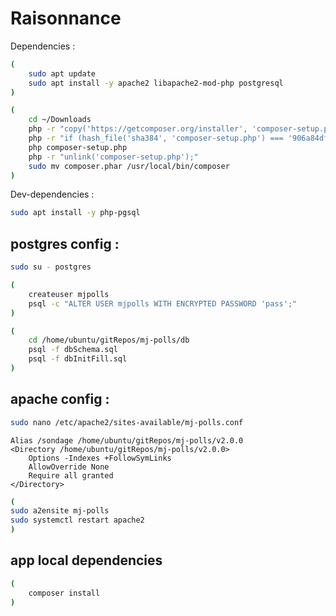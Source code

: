 # Raisonnance

Dependencies :

```bash
(
    sudo apt update
    sudo apt install -y apache2 libapache2-mod-php postgresql
)
```

```bash
(
    cd ~/Downloads
    php -r "copy('https://getcomposer.org/installer', 'composer-setup.php');"
    php -r "if (hash_file('sha384', 'composer-setup.php') === '906a84df04cea2aa72f40b5f787e49f22d4c2f19492ac310e8cba5b96ac8b64115ac402c8cd292b8a03482574915d1a8') { echo 'Installer verified'; } else { echo 'Installer corrupt'; unlink('composer-setup.php'); } echo PHP_EOL;"
    php composer-setup.php
    php -r "unlink('composer-setup.php');"
    sudo mv composer.phar /usr/local/bin/composer
)
```

Dev-dependencies :

```bash
sudo apt install -y php-pgsql
```

## postgres config :

```bash
sudo su - postgres
```

```bash
(
    createuser mjpolls
    psql -c "ALTER USER mjpolls WITH ENCRYPTED PASSWORD 'pass';"
)
``` 

```bash
(
    cd /home/ubuntu/gitRepos/mj-polls/db
    psql -f dbSchema.sql
    psql -f dbInitFill.sql
)
```

## apache config :

```bash
sudo nano /etc/apache2/sites-available/mj-polls.conf
```
```
Alias /sondage /home/ubuntu/gitRepos/mj-polls/v2.0.0
<Directory /home/ubuntu/gitRepos/mj-polls/v2.0.0>
    Options -Indexes +FollowSymLinks
    AllowOverride None
    Require all granted
</Directory>
```

```bash
(
sudo a2ensite mj-polls
sudo systemctl restart apache2
)
```

## app local dependencies

```bash
(
    composer install
)
```